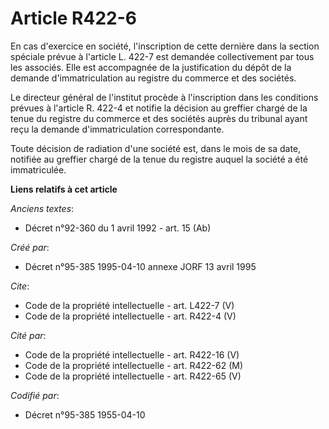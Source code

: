 # Article R422-6

En cas d'exercice en société, l'inscription de cette dernière dans la section spéciale prévue à l'article L. 422-7 est
demandée collectivement par tous les associés. Elle est accompagnée de la justification du dépôt de la demande
d'immatriculation au registre du commerce et des sociétés. 

Le directeur général de l'institut procède à l'inscription dans les conditions prévues à l'article R. 422-4 et notifie la
décision au greffier chargé de la tenue du registre du commerce et des sociétés auprès du tribunal ayant reçu la demande
d'immatriculation correspondante. 

Toute décision de radiation d'une société est, dans le mois de sa date, notifiée au greffier chargé de la tenue du registre
auquel la société a été immatriculée.

**Liens relatifs à cet article**

_Anciens textes_:

  - Décret n°92-360 du 1 avril 1992 - art. 15 (Ab)

_Créé par_:

  - Décret n°95-385 1995-04-10 annexe JORF 13 avril 1995

_Cite_:

  - Code de la propriété intellectuelle - art. L422-7 (V)
  - Code de la propriété intellectuelle - art. R422-4 (V)

_Cité par_:

  - Code de la propriété intellectuelle - art. R422-16 (V)
  - Code de la propriété intellectuelle - art. R422-62 (M)
  - Code de la propriété intellectuelle - art. R422-65 (V)

_Codifié par_:

  - Décret n°95-385 1955-04-10
